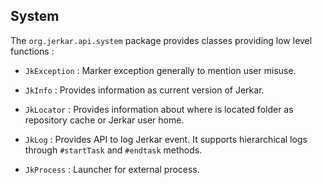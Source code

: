 ## System

The `org.jerkar.api.system` package provides classes providing low level functions :

* `JkException` : Marker exception generally to mention user misuse.

* `JkInfo` : Provides information as current version of Jerkar.

* `JkLocator` : Provides information about where is located folder as repository cache or Jerkar user home.

* `JkLog` : Provides API to log Jerkar event. It supports hierarchical logs through `#startTask` 
   and `#endtask` methods.
   
* `JkProcess` : Launcher for external process.
